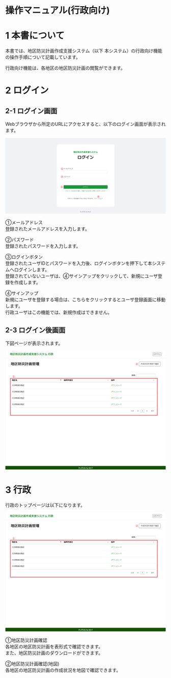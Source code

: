 # 操作マニュアル(行政向け)

# 1 本書について

本書では、地区防災計画作成支援システム（以下 本システム）の行政向け機能の操作手順について記載しています。
  
行政向け機能は、各地区の地区防災計画の閲覧ができます。  

# 2 ログイン
## 2-1 ログイン画面
Webブラウザから所定のURLにアクセスすると、以下のログイン画面が表示されます。

![](../resources/userMan/00-01-01.png)

①メールアドレス  
登録されたメールアドレスを入力します。

②パスワード  
登録されたパスワードを入力します。

③ログインボタン  
登録されたユーザIDとパスワードを入力後、ログインボタンを押下して本システムへログインします。  
登録されていないユーザは、④サインアップをクリックして、新規にユーザ登録を作成します。  

④サインアップ  
新規にユーザを登録する場合は、こちらをクリックするとユーザ登録画面に移動します。  
行政ユーザはこの機能では、新規作成はできません。 

## 2-3 ログイン後画面
下図ページが表示されます。

![](../resources/userMan/03-01-01.png)

# 3 行政
行政のトップページは以下になります。

![](../resources/userMan/03-01-01.png)

①地区防災計画確認  
各地区の地区防災計画を表形式で確認できます。  
また、地区防災計画のダウンロードができます。

②地区防災計画確認(地図)  
各地区の地区防災計画の作成状況を地図で確認できます。
